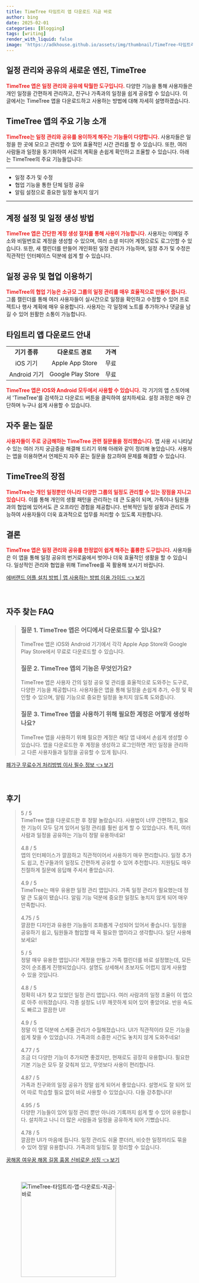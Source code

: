 ```yaml
---
title: TimeTree 타임트리 앱 다운로드 지금 바로
author: bing
date: 2025-02-01
categories: [Blogging]
tags: [writing]
render_with_liquid: false
image: 'https://adkhouse.github.io/assets/img/thumbnail/TimeTree-타임트리-앱-다운로드-지금-바로.webp'
---
```



<h2 id='일정 관리와 공유의 새로운 엔진, TimeTree'>일정 관리와 공유의 새로운 엔진, TimeTree</h2>

<p><b><span style="color: #ee2323;">TimeTree 앱은 일정 관리와 공유에 탁월한 도구입니다.</span></b> 다양한 기능을 통해 사용자들은 개인 일정을 간편하게 관리하고, 친구나 가족과의 일정을 쉽게 공유할 수 있습니다. 이 글에서는 TimeTree 앱을 다운로드하고 사용하는 방법에 대해 자세히 설명하겠습니다.</p>

<h2 id='TimeTree 앱의 주요 기능 소개'>TimeTree 앱의 주요 기능 소개</h2>

<p><b><span style="color: #ee2323;">TimeTree는 일정 관리와 공유를 용이하게 해주는 기능들이 다양합니다.</span></b> 사용자들은 일정을 한 곳에 모으고 관리할 수 있어 효율적인 시간 관리를 할 수 있습니다. 또한, 여러 사람들과 일정을 동기화하여 서로의 계획을 손쉽게 확인하고 조율할 수 있습니다. 아래는 TimeTree의 주요 기능들입니다:</p>

<hr />

<ul>
    <li>일정 추가 및 수정</li>
    <li>협업 기능을 통한 단체 일정 공유</li>
    <li>알림 설정으로 중요한 일정 놓치지 않기</li>
</ul>

<hr />

<h2 id='계정 설정 및 일정 생성 방법'>계정 설정 및 일정 생성 방법</h2>

<p><b><span style="color: #ee2323;">TimeTree 앱은 간단한 계정 생성 절차를 통해 사용이 가능합니다.</span></b> 사용자는 이메일 주소와 비밀번호로 계정을 생성할 수 있으며, 여러 소셜 미디어 계정으로도 로그인할 수 있습니다. 또한, 새 캘린더를 만들어 개인화된 일정 관리가 가능하며, 일정 추가 및 수정은 직관적인 인터페이스 덕분에 쉽게 할 수 있습니다.</p>

<h2 id='일정 공유 및 협업 이용하기'>일정 공유 및 협업 이용하기</h2>

<p><b><span style="color: #ee2323;">TimeTree의 협업 기능은 소규모 그룹의 일정 관리를 매우 효율적으로 만들어 줍니다.</span></b> 그룹 캘린더를 통해 여러 사용자들이 실시간으로 일정을 확인하고 수정할 수 있어 프로젝트나 행사 계획에 매우 유용합니다. 사용자는 각 일정에 노트를 추가하거나 댓글을 남길 수 있어 원활한 소통이 가능합니다.</p>

<h2 id='타임트리 앱 다운로드 안내'>타임트리 앱 다운로드 안내</h2>

<table>
    <tr>
        <td style="text-align: center; height: 17px;"><b>기기 종류</b></td>
        <td style="text-align: center; height: 17px;"><b>다운로드 경로</b></td>
        <td style="text-align: center; height: 17px;"><b>가격</b></td>
    </tr>
    <tr>
        <td style="text-align: center; height: 17px;">iOS 기기</td>
        <td style="text-align: center; height: 17px;">Apple App Store</td>
        <td style="text-align: center; height: 17px;">무료</td>
    </tr>
    <tr>
        <td style="text-align: center; height: 17px;">Android 기기</td>
        <td style="text-align: center; height: 17px;">Google Play Store</td>
        <td style="text-align: center; height: 17px;">무료</td>
    </tr>
</table>

<p><b><span style="color: #ee2323;">TimeTree 앱은 iOS와 Android 모두에서 사용할 수 있습니다.</span></b> 각 기기의 앱 스토어에서 'TimeTree'를 검색하고 다운로드 버튼을 클릭하여 설치하세요. 설정 과정은 매우 간단하며 누구나 쉽게 사용할 수 있습니다.</p>

<h2 id='자주 묻는 질문'>자주 묻는 질문</h2>

<p><b><span style="color: #ee2323;">사용자들이 주로 궁금해하는 TimeTree 관련 질문들을 정리했습니다.</span></b> 앱 사용 시 나타날 수 있는 여러 가지 궁금증을 해결해 드리기 위해 아래와 같이 정리해 놓았습니다. 사용자는 앱을 이용하면서 언제든지 자주 묻는 질문을 참고하여 문제를 해결할 수 있습니다.</p>

<h2 id='TimeTree의 장점'>TimeTree의 장점</h2>

<p><b><span style="color: #ee2323;">TimeTree는 개인 일정뿐만 아니라 다양한 그룹의 일정도 관리할 수 있는 장점을 지니고 있습니다.</span></b> 이를 통해 개인의 생활 패턴을 관리하는 데 큰 도움이 되며, 가족이나 팀원들과의 협업에 있어서도 큰 오프라인 경험을 제공합니다. 반복적인 일정 설정과 관리도 가능하여 사용자들이 더욱 효과적으로 업무를 처리할 수 있도록 지원합니다.</p>

<h2 id='결론'>결론</h2>

<p><b><span style="color: #ee2323;">TimeTree 앱은 일정 관리와 공유를 한정없이 쉽게 해주는 훌륭한 도구입니다.</span></b> 사용자들은 이 앱을 통해 일정 공유의 번거로움에서 벗어나 더욱 효율적인 생활을 할 수 있습니다. 일상적인 관리와 협업을 위해 TimeTree를 꼭 활용해 보시기 바랍니다.</p>


<p><a class="click-button" title="에버랜드 어플 설치 방법 | 앱 사용하는 방법 이용 가이드" href="https://adkhouse.github.io/posts/%EC%97%90%EB%B2%84%EB%9E%9C%EB%93%9C-%EC%96%B4%ED%94%8C-%EC%84%A4%EC%B9%98-%EB%B0%A9%EB%B2%95-%EC%95%B1-%EC%82%AC%EC%9A%A9%ED%95%98%EB%8A%94-%EB%B0%A9%EB%B2%95-%EC%9D%B4%EC%9A%A9-%EA%B0%80%EC%9D%B4%EB%93%9C/" rel="dofollow">에버랜드 어플 설치 방법 | 앱 사용하는 방법 이용 가이드 👈 보기</a></p><br>
<h2 id='자주_찾는_FAQ'>자주 찾는 FAQ</h2>
<div itemscope="" itemtype="https://schema.org/FAQPage"> 
<blockquote> 
<div itemscope="" itemprop="mainEntity" itemtype="https://schema.org/Question"> 
<h3 itemprop="name">질문 1. TimeTree 앱은 어디에서 다운로드할 수 있나요?</h3> 
<div itemscope="" itemprop="acceptedAnswer" itemtype="https://schema.org/Answer"> 
<span itemprop="text"> 
<p>TimeTree 앱은 iOS와 Android 기기에서 각각 Apple App Store와 Google Play Store에서 무료로 다운로드할 수 있습니다.</p> 
</span> 
</div> 
</div> 
<div itemscope="" itemprop="mainEntity" itemtype="https://schema.org/Question"> 
<h3 itemprop="name">질문 2. TimeTree 앱의 기능은 무엇인가요?</h3> 
<div itemscope="" itemprop="acceptedAnswer" itemtype="https://schema.org/Answer"> 
<span itemprop="text"> 
<p>TimeTree 앱은 사용자 간의 일정 공유 및 관리를 효율적으로 도와주는 도구로, 다양한 기능을 제공합니다. 사용자들은 앱을 통해 일정을 손쉽게 추가, 수정 및 확인할 수 있으며, 알림 기능으로 중요한 일정을 놓치지 않도록 도와줍니다.</p> 
</span> 
</div> 
</div> 
<div itemscope="" itemprop="mainEntity" itemtype="https://schema.org/Question"> 
<h3 itemprop="name">질문 3. TimeTree 앱을 사용하기 위해 필요한 계정은 어떻게 생성하나요?</h3> 
<div itemscope="" itemprop="acceptedAnswer" itemtype="https://schema.org/Answer"> 
<span itemprop="text"> 
<p>TimeTree 앱을 사용하기 위해 필요한 계정은 해당 앱 내에서 손쉽게 생성할 수 있습니다. 앱을 다운로드한 후 계정을 생성하고 로그인하면 개인 일정을 관리하고 다른 사용자들과 일정을 공유할 수 있게 됩니다.</p> 
</span> 
</div> 
</div> 
</blockquote> 
</div>
<p><a class="click-button" title="폐가구 무료수거 처리방법 이사 필수 정보" href="https://adkhouse.github.io/posts/%ED%8F%90%EA%B0%80%EA%B5%AC-%EB%AC%B4%EB%A3%8C%EC%88%98%EA%B1%B0-%EC%B2%98%EB%A6%AC%EB%B0%A9%EB%B2%95-%EC%9D%B4%EC%82%AC-%ED%95%84%EC%88%98-%EC%A0%95%EB%B3%B4/" rel="dofollow">폐가구 무료수거 처리방법 이사 필수 정보 👈 보기</a></p><br>
<h2 id='후기'>후기</h2>
<div itemscope itemtype="https://schema.org/Product">
  <blockquote>
  <div itemprop="review" itemscope itemtype="https://schema.org/Review">
      <div itemprop="reviewRating" itemscope itemtype="https://schema.org/Rating"> <span itemprop="ratingValue">5</span> / <span itemprop="bestRating">5</span> </div>
      <span itemprop="reviewBody">TimeTree 앱을 다운로드한 후 정말 놀랐습니다. 사용법이 너무 간편하고, 필요한 기능이 모두 담겨 있어서 일정 관리를 훨씬 쉽게 할 수 있었습니다. 특히, 여러 사람과 일정을 공유하는 기능이 정말 유용하네요!</span>
  </div>
  <br>
  <div itemprop="review" itemscope itemtype="https://schema.org/Review">
      <div itemprop="reviewRating" itemscope itemtype="https://schema.org/Rating"> <span itemprop="ratingValue">4.8</span> / <span itemprop="bestRating">5</span> </div>
      <span itemprop="reviewBody">앱의 인터페이스가 깔끔하고 직관적이어서 사용하기 매우 편리합니다. 일정 추가도 쉽고, 친구들과의 일정도 간편하게 공유할 수 있어 추천합니다. 지원팀도 매우 친절하게 질문에 응답해 주셔서 좋았습니다.</span>
  </div>
  <br>
  <div itemprop="review" itemscope itemtype="https://schema.org/Review">
      <div itemprop="reviewRating" itemscope itemtype="https://schema.org/Rating"> <span itemprop="ratingValue">4.9</span> / <span itemprop="bestRating">5</span> </div>
      <span itemprop="reviewBody">TimeTree는 매우 유용한 일정 관리 앱입니다. 가족 일정 관리가 필요했는데 정말 큰 도움이 됐습니다. 알림 기능 덕분에 중요한 일정도 놓치지 않게 되어 매우 만족합니다.</span>
  </div>
  <br>
  <div itemprop="review" itemscope itemtype="https://schema.org/Review">
      <div itemprop="reviewRating" itemscope itemtype="https://schema.org/Rating"> <span itemprop="ratingValue">4.75</span> / <span itemprop="bestRating">5</span> </div>
      <span itemprop="reviewBody">깔끔한 디자인과 유용한 기능들이 조화롭게 구성되어 있어서 좋습니다. 일정을 공유하기 쉽고, 팀원들과 협업할 때 꼭 필요한 앱이라고 생각합니다. 일단 사용해보세요!</span>
  </div>
  <br>
  <div itemprop="review" itemscope itemtype="https://schema.org/Review">
      <div itemprop="reviewRating" itemscope itemtype="https://schema.org/Rating"> <span itemprop="ratingValue">5</span> / <span itemprop="bestRating">5</span> </div>
      <span itemprop="reviewBody">정말 매우 유용한 앱입니다! 계정을 만들고 가족 캘린더를 바로 설정했는데, 모든 것이 순조롭게 진행되었습니다. 설명도 상세해서 초보자도 어렵지 않게 사용할 수 있을 것입니다.</span>
  </div>
  <br>
  <div itemprop="review" itemscope itemtype="https://schema.org/Review">
      <div itemprop="reviewRating" itemscope itemtype="https://schema.org/Rating"> <span itemprop="ratingValue">4.8</span> / <span itemprop="bestRating">5</span> </div>
      <span itemprop="reviewBody">정확히 내가 찾고 있었던 일정 관리 앱입니다. 여러 사람과의 일정 조율이 이 앱으로 아주 쉬워졌습니다. 각종 설정도 너무 깨끗하게 되어 있어 좋았어요. 반응 속도도 빠르고 깔끔한 UI!</span>
  </div>
  <br>
  <div itemprop="review" itemscope itemtype="https://schema.org/Review">
      <div itemprop="reviewRating" itemscope itemtype="https://schema.org/Rating"> <span itemprop="ratingValue">4.9</span> / <span itemprop="bestRating">5</span> </div>
      <span itemprop="reviewBody">정말 이 앱 덕분에 스케줄 관리가 수월해졌습니다. UI가 직관적이라 모든 기능을 쉽게 찾을 수 있었습니다. 가족과의 소중한 시간도 놓치지 않게 도와주네요!</span>
  </div>
  <br>
  <div itemprop="review" itemscope itemtype="https://schema.org/Review">
      <div itemprop="reviewRating" itemscope itemtype="https://schema.org/Rating"> <span itemprop="ratingValue">4.77</span> / <span itemprop="bestRating">5</span> </div>
      <span itemprop="reviewBody">조금 더 다양한 기능이 추가되면 좋겠지만, 현재로도 굉장히 유용합니다. 필요한 기본 기능은 모두 잘 갖춰져 있고, 무엇보다 사용이 편리합니다.</span>
  </div>
  <br>
  <div itemprop="review" itemscope itemtype="https://schema.org/Review">
      <div itemprop="reviewRating" itemscope itemtype="https://schema.org/Rating"> <span itemprop="ratingValue">4.87</span> / <span itemprop="bestRating">5</span> </div>
      <span itemprop="reviewBody">가족과 친구와의 일정 공유가 정말 쉽게 되어서 좋았습니다. 설명서도 잘 되어 있어 따로 학습할 필요 없이 바로 사용할 수 있었습니다. 다들 강추합니다!</span>
  </div>
  <br>
  <div itemprop="review" itemscope itemtype="https://schema.org/Review">
      <div itemprop="reviewRating" itemscope itemtype="https://schema.org/Rating"> <span itemprop="ratingValue">4.95</span> / <span itemprop="bestRating">5</span> </div>
      <span itemprop="reviewBody">다양한 기능들이 있어 일정 관리 뿐만 아니라 기록까지 쉽게 할 수 있어 유용합니다. 설치하고 나니 더 많은 사람들과 일정을 공유하게 되어 기뻤습니다.</span>
  </div>
  <br>
  <div itemprop="review" itemscope itemtype="https://schema.org/Review">
      <div itemprop="reviewRating" itemscope itemtype="https://schema.org/Rating"> <span itemprop="ratingValue">4.78</span> / <span itemprop="bestRating">5</span> </div>
      <span itemprop="reviewBody">깔끔한 UI가 마음에 듭니다. 일정 관리도 쉬울 뿐더러, 비슷한 일정끼리도 묶을 수 있어 정말 유용합니다. 가족과의 일정도 잘 정리할 수 있습니다.</span>
  </div>
  </blockquote>
</div>
<p><a class="click-button" title="꿈해몽 여우꿈 해몽 길몽 흉몽 신비로운 상징" href="https://adkhouse.github.io/posts/%EA%BF%88%ED%95%B4%EB%AA%BD-%EC%97%AC%EC%9A%B0%EA%BF%88-%ED%95%B4%EB%AA%BD-%EA%B8%B8%EB%AA%BD-%ED%9D%89%EB%AA%BD-%EC%8B%A0%EB%B9%84%EB%A1%9C%EC%9A%B4-%EC%83%81%EC%A7%95/" rel="dofollow">꿈해몽 여우꿈 해몽 길몽 흉몽 신비로운 상징 👈 보기</a></p><br>
<figure class="image"><img src="https://adkhouse.github.io/assets/img/thumbnail/TimeTree-타임트리-앱-다운로드-지금-바로.webp" alt="TimeTree-타임트리-앱-다운로드-지금-바로" width="256" height="256"></figure>